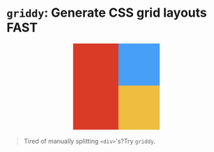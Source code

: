 # `griddy`: Generate CSS grid layouts FAST
<p align=center>
<img src="./logo.png" width="200">
</p>

> Tired of manually splitting `<div>`'s?Try `griddy`.

## 